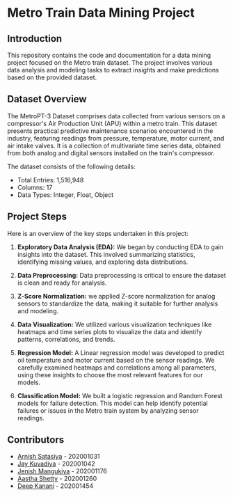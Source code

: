# Metro Train Data Mining Project

## Introduction

This repository contains the code and documentation for a data mining project focused on the Metro train dataset. The project involves various data analysis and modeling tasks to extract insights and make predictions based on the provided dataset.

## Dataset Overview

The MetroPT-3 Dataset comprises data collected from various sensors on a compressor's Air Production Unit (APU) within a metro train. This dataset presents practical predictive maintenance scenarios encountered in the industry, featuring readings from pressure, temperature, motor current, and air intake valves. It is a collection of multivariate time series data, obtained from both analog and digital sensors installed on the train's compressor.

The dataset consists of the following details:

- Total Entries: 1,516,948
- Columns: 17
- Data Types: Integer, Float, Object

## Project Steps

Here is an overview of the key steps undertaken in this project:

1. **Exploratory Data Analysis (EDA):** We began by conducting EDA to gain insights into the dataset. This involved summarizing statistics, identifying missing values, and exploring data distributions.

2. **Data Preprocessing:** Data preprocessing is critical to ensure the dataset is clean and ready for analysis. 
3. **Z-Score Normalization:** we applied Z-score normalization for analog sensors to standardize the data, making it suitable for further analysis and modeling.

4. **Data Visualization:** We utilized various visualization techniques like heatmaps and time series plots to visualize the data and identify patterns, correlations, and trends.

5. **Regression Model:** A Linear regression model was developed to predict oil temperature and motor current based on the sensor readings. We carefully examined heatmaps and correlations among all parameters, using these insights to choose the most relevant features for our models.

6. **Classification Model:** We built a logistic regression and Random Forest models for failure detection. This model can help identify potential failures or issues in the Metro train system by analyzing sensor readings.

## Contributors

- [Arnish Satasiya](https://github.com/arnishsatasiya) - 202001031
- [Jay Kuvadiya](https://github.com/JaYkuvadiya17) - 202001042
- [Jenish Mangukiya](https://github.com/MrJenish) - 202001176
- [Aastha Shetty](https://github.com/aasthashetty) - 202001260
- [Deep Kanani](https://github.com/202001454) - 202001454

